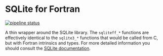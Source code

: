 SQLite for Fortran
========================

[![pipeline status](https://gitlab.com/everythingfunctional/sqliteff/badges/main/pipeline.svg)](https://gitlab.com/everythingfunctional/sqliteff/commits/main)

A thin wrapper around the SQLite library. The `sqliteff_*` functions are
effectively identical to the `sqlite3_*` functions that would be called
from C, but with Fortran intrinsics and types. For more detailed information
you should consult the [SQLite documentation](https://www.sqlite.org/docs.html).
